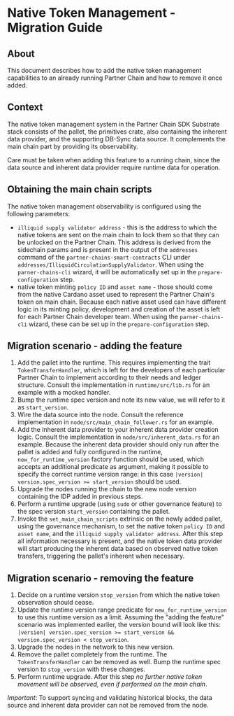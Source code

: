 # Native Token Management - Migration Guide

## About

This document describes how to add the native token management capabilities to an already running
Partner Chain and how to remove it once added.

## Context

The native token management system in the Partner Chain SDK Substrate stack consists of the pallet,
the primitives crate, also containing the inherent data provider, and the supporting DB-Sync data source.
It complements the main chain part by providing its observability.

Care must be taken when adding this feature to a running chain, since the data source and inherent
data provider require runtime data for operation.

## Obtaining the main chain scripts

The native token management observability is configured using the following parameters:
* `illiquid supply validator address` - this is the address to which the native tokens are sent on the 
main chain to lock them so that they can be unlocked on the Partner Chain. This address is derived
from the sidechain params and is present in the output of the `addresses` command of the
`partner-chains-smart-contracts` CLI under `addresses/IlliquidCirculationSupplyValidator`.
When using the `parner-chains-cli` wizard, it will be automatically set up in the `prepare-configuration` step.
* native token minting `policy ID` and `asset name` - those should come from the native Cardano asset
used to represent the Partner Chain's token on main chain. Because each native asset used can have
different logic in its minting policy, development and creation of the asset is left for each
Partner Chain developer team.
When using the `parner-chains-cli` wizard, these can be set up in the `prepare-configuration` step.

## Migration scenario - adding the feature

1. Add the pallet into the runtime. This requires implementing the trait `TokenTransferHandler`, which
is left for the developers of each particular Partner Chain to implement according to their needs and
ledger structure. Consult the implementation in `runtime/src/lib.rs` for an example with a mocked handler.
2. Bump the runtime spec version and note its new value, we will refer to it as `start_version`.
3. Wire the data source into the node.
Consult the reference implementation in `node/src/main_chain_follower.rs` for an example.
4. Add the inherent data provider to your inherent data provider creation logic.
Consult the implementation in `node/src/inherent_data.rs` for an example.
Because the inherent data provider should only run after the pallet is added and fully configured
in the runtime, `new_for_runtime_version` factory function should be used, which accepts an additional predicate as argument, making it possible to specify the correct runtime version range:
in this case `|version| version.spec_version >= start_version` should be used.
5. Upgrade the nodes running the chain to the new node version containing the IDP added in previous steps.
6. Perform a runtime upgrade (using `sudo` or other governance feature) to the spec version `start_version` containing the pallet.
7. Invoke the `set_main_chain_scripts` extrinsic on the newly added pallet, using the governance mechanism,
to set the native token `policy ID` and `asset name`, and the `illiquid supply validator address`. After
this step all information necessary is present, and the native token data provider will start producing
the inherent data based on observed native token transfers, triggering the pallet's inherent when necessary. 


## Migration scenario - removing the feature

1. Decide on a runtime version `stop_version` from which the native token observation should cease.
2. Update the runtime version range predicate for `new_for_runtime_version` to use this runtime version as a limit.
Assuming the "adding the feature" scenario was implemented earlier, the version bound will look like
this: `|version| version.spec_version >= start_version && version.spec_version < stop_version`.
3. Upgrade the nodes in the network to this new version.
4. Remove the pallet completely from the runtime. The `TokenTransferHandler` can be removed as well.
Bump the runtime spec version to `stop_version` with these changes.
5. Perform runtime upgrade.
After this step _no further native token movement will be observed, even if performed on the main chain_.

_Important_: To support syncing and validating historical blocks, the data source and inherent data provider
can not be removed from the node.
